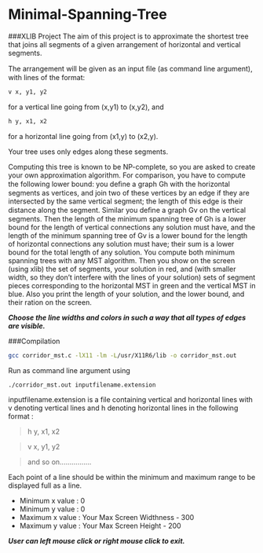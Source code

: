 # Minimal-Spanning-Tree
###XLIB Project
The aim of this project is to approximate the shortest tree that joins all segments of a given arrangement of 
horizontal and vertical segments. 

The arrangement will be given as an input ﬁle (as command line argument), with lines of the format:
```sh
v x, y1, y2
```
for a vertical line going from (x,y1) to (x,y2), and 
```sh
h y, x1, x2 
```
for a horizontal line going from (x1,y) to (x2,y).

Your tree uses only edges along these segments.

Computing this tree is known to be NP-complete, so you are asked to create your own approximation algorithm. For comparison, you have to compute the following lower bound: you deﬁne a graph Gh with the horizontal segments as vertices, and join two of these vertices by an edge if they are intersected by the same vertical segment; the length of this edge is their distance along the segment. Similar you deﬁne a graph Gv on the vertical segments. Then the length of the minimum spanning tree of Gh is a lower bound for the length of vertical connections any solution must have, and the length of the minimum spanning tree of Gv is a lower bound for the length of horizontal connections any solution must have; their sum is a lower bound for the total length of any solution. You compute both minimum spanning trees with any MST algorithm. Then you show on the screen (using xlib) the set of segments, your solution in red, and (with smaller width, so they don’t interfere with the lines of your solution) sets of segment pieces corresponding to the horizontal MST in green and the vertical MST in blue. Also you print the length of your solution, and the lower bound, and their ration on the screen.

***Choose the line widths and colors in such a way that all types of edges are visible.***

###Compilation

```sh
gcc corridor_mst.c -lX11 -lm -L/usr/X11R6/lib -o corridor_mst.out
```
Run as command line argument using
```sh
./corridor_mst.out inputfilename.extension
```
inputfilename.extension is a file containing vertical and horizontal lines with v denoting vertical
lines and h denoting horizontal lines in the following format :
>h y, x1, x2

>v x, y1, y2

>and so on................

Each point of a line should be within the minimum and maximum range to be displayed full as 
a line.
* Minimum x value : 0
* Minimum y value : 0
* Maximum x value : Your Max Screen Widthness - 300
* Maximum y value : Your Max Screen Height - 200

***User can left mouse click or right mouse click to exit.***



